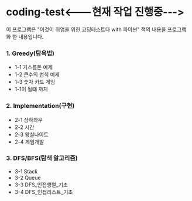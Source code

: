 # coding-test<---현재 작업 진행중--->


이 프로그램은 "이것이 취업을 위한 코딩테스트다 with 파이썬" 책의 내용을 프로그램화 한 내용입니다. 

### 1. Greedy(탐욕법)
- 1-1 거스름돈 예제
- 1-2 큰수의 법칙 예제
- 1-3 숫자 카드 게임
- 1-1이 될떄 까지

### 2. Implementation(구현)
- 2-1 상하좌우
- 2-2 시간
- 2-3 왕실나이트
- 2-4 게임개발
  
### 3. DFS/BFS(탐색 알고리즘)
- 3-1 Stack
- 3-2 Queue
- 3-3 DFS_인접행렬_기초
- 3-4 DFS_인접리스트_기초
